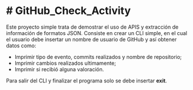 # # **GitHub_Check_Activity**

Este proyecto simple trata de demostrar el uso de APIS y extracción de información de formatos JSON. 
Consiste en crear un CLI simple, en el cual el usuario debe insertar un nombre de usuario de GitHub y así obtener datos como:

* Imprimir  tipo de evento, commits realizados y nombre de repositorio;
* Imprimir cambios realizados ultimamente;
* Imprimir si recibió alguna valoración.
 
Para salir del CLI y finalizar el programa solo se debe insertar **exit**.
